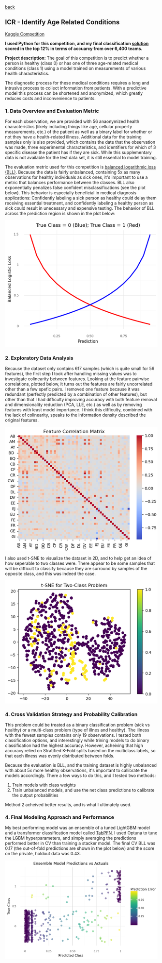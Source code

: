 [back](https://bandytwin.github.io/)

## ICR - Identify Age Related Conditions
[Kaggle Competition](https://www.kaggle.com/competitions/icr-identify-age-related-conditions)

**I used Python for this competition, and my final classification [solution](https://www.kaggle.com/code/abandura/icr-inference-final) scored in the top 12% in terms of accuarcy from over 6,400 teams.**

**Project description:** The goal of this competition is to predict whether a person is healthy (class 0) or has one of three age-related medical conditions (class 1) using a model trained on measurements of various health characteristics.

The diagnostic process for these medical conditions requires a long and intrusive process to collect information from patients. With a predictive model this process can be shortened and anonymized, which greatly reduces costs and inconvenience to patients.

### 1. Data Overview and Evaluation Metric

For each observation, we are provided with 56 anaonymized health characteristics (likely including things like age, cellular property measurements, etc.) of the patient as well as a binary label for whether or not they have a health-related illness. Additional data for the training samples only is also provided, which contains the date that the observation was made, three experimental characteristics, and identifiers for which of 3 specific disease the patient has if they are sick. While this supplementary data is not available for the test data set, it is still essential to model training.

The evaluation metric used for this competition is [balanced logarithmic loss (BLL)](https://www.kaggle.com/competitions/icr-identify-age-related-conditions/overview/evaluation). Because the data is fairly unbalanced, containing 5x as many observations for healthy individuals as sick ones, it's important to use a metric that balances performance between the classes. BLL also exponentially penalizes false confident misclassifications (see the plot below). This behavior is especially beneficial in medical diagnosis applications: Confidently labeling a sick person as healthy could delay them receiving essential treatment, and confidently labeling a healthy person as sick could result in unecessary and expensive testing. The behavior of BLL across the prediction region is shown in the plot below:

<img src="images/icr-age/bll_ex.png?raw=true"/>

### 2. Exploratory Data Analysis

Because the dataset only contains 617 samples (which is quite small for 56 features), the first step I took after handling missing values was to investigate colinearity between features. Looking at the feature pairwise correlations, plotted below, it turns out the features are fairly uncorrelated other than a few spefic pairs. I removed one feature because it was redundant (perfectly predicted by a combination of other features), but other than that I had difficulty improving accuracy with both feature removal and dimensionality reduction (PCA, LLE, etc.) as well as by removing features with least model importance. I think this difficulty, combined with the lack of colinearity, speaks to the information density described the original features.

<img src="images/icr-age/feature_cor.png?raw=true"/>

I also used t-SNE to visualize the dataset in 2D, and to help get an idea of how seperable to two classes were. There appear to be some samples that will be difficult to classify because they are surround by samples of the opposite class, and this was indeed the case. 

<img src="images/icr-age/tSNE_2.png?raw=true"/>

### 4. Cross Validation Strategy and Probability Calibration

This problem could be treated as a binary classification problem (sick vs healthy) or a multi-class problem (type of illnes and healthy). The illness with the fewest samples contains only 19 observations. I tested both classification options, and interestingly while trining models to do binary classification had the highest accuracy. However, acheiving that high accuracy relied on Stratified K-Fold splits based on the multiclass labels, so that each illness was evenly distributed between folds.

Because the evaluation is BLL, and the training dataset is highly unbalanced with about 5x more healthy observations, it's important to callibrate the models accordingly. There a few ways to do this, and I tested two methods: 
1. Train models with class weights
2. Train unbalanced models, and use the net class predictions to calibrate the output probabilities

Method 2 acheived better results, and is what I ultimately used.

### 4. Final Modeling Approach and Performance

My best performing model was an ensemble of a tuned LightGBM model and a transformer classification model called [TabPFN](https://github.com/automl/TabPFN). I used Optuna to tune the LGBM hyperparameters, and simply averaging the predictions performed better in CV than training a stacker model. The final CV BLL was 0.17 (the out-of-fold predictions are shown in the plot below) and the score on the private, holdout data was 0.43.

<img src="images/icr-age/icr_performance.png?raw=true"/>



